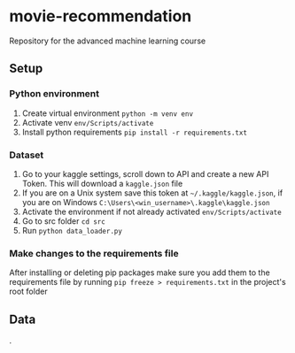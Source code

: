 # movie-recommendation
Repository for the advanced machine learning course

## Setup
### Python environment
1. Create virtual environment `python -m venv env`
2. Activate venv `env/Scripts/activate`
3. Install python requirements `pip install -r requirements.txt`

### Dataset
1. Go to your kaggle settings, scroll down to API and create a new API Token. This will download a `kaggle.json` file
2. If you are on a Unix system save this token at `~/.kaggle/kaggle.json`, if you are on Windows `C:\Users\<win_username>\.kaggle\kaggle.json`
3. Activate the environment if not already activated `env/Scripts/activate`
4. Go to src folder `cd src`
5. Run `python data_loader.py`

### Make changes to the requirements file
After installing or deleting pip packages make sure you add them to the requirements file by running `pip freeze > requirements.txt` in the project's root folder

## Data

.
